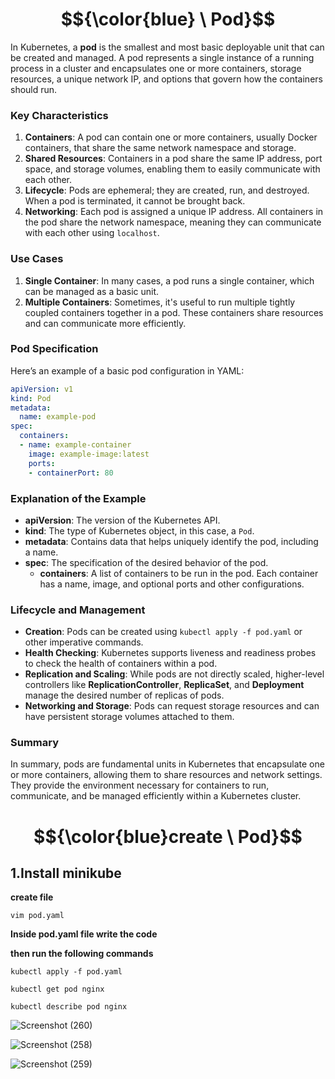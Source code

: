 # $${\color{blue} \ Pod}$$

In Kubernetes, a **pod** is the smallest and most basic deployable unit that can be created and managed. A pod represents a single instance of a running process in a cluster and encapsulates one or more containers, storage resources, a unique network IP, and options that govern how the containers should run.

### Key Characteristics

1. **Containers**: A pod can contain one or more containers, usually Docker containers, that share the same network namespace and storage.
2. **Shared Resources**: Containers in a pod share the same IP address, port space, and storage volumes, enabling them to easily communicate with each other.
3. **Lifecycle**: Pods are ephemeral; they are created, run, and destroyed. When a pod is terminated, it cannot be brought back.
4. **Networking**: Each pod is assigned a unique IP address. All containers in the pod share the network namespace, meaning they can communicate with each other using `localhost`.

### Use Cases

1. **Single Container**: In many cases, a pod runs a single container, which can be managed as a basic unit.
2. **Multiple Containers**: Sometimes, it's useful to run multiple tightly coupled containers together in a pod. These containers share resources and can communicate more efficiently.

### Pod Specification

Here’s an example of a basic pod configuration in YAML:

```yaml
apiVersion: v1
kind: Pod
metadata:
  name: example-pod
spec:
  containers:
  - name: example-container
    image: example-image:latest
    ports:
    - containerPort: 80
```

### Explanation of the Example

- **apiVersion**: The version of the Kubernetes API.
- **kind**: The type of Kubernetes object, in this case, a `Pod`.
- **metadata**: Contains data that helps uniquely identify the pod, including a name.
- **spec**: The specification of the desired behavior of the pod.
  - **containers**: A list of containers to be run in the pod. Each container has a name, image, and optional ports and other configurations.

### Lifecycle and Management

- **Creation**: Pods can be created using `kubectl apply -f pod.yaml` or other imperative commands.
- **Health Checking**: Kubernetes supports liveness and readiness probes to check the health of containers within a pod.
- **Replication and Scaling**: While pods are not directly scaled, higher-level controllers like **ReplicationController**, **ReplicaSet**, and **Deployment** manage the desired number of replicas of pods.
- **Networking and Storage**: Pods can request storage resources and can have persistent storage volumes attached to them.

### Summary

In summary, pods are fundamental units in Kubernetes that encapsulate one or more containers, allowing them to share resources and network settings. They provide the environment necessary for containers to run, communicate, and be managed efficiently within a Kubernetes cluster.

# $${\color{blue}create \ Pod}$$

## 1.Install minikube 

**create file** 
````
vim pod.yaml
````
**Inside pod.yaml file write the code**

**then run the following commands**
````
kubectl apply -f pod.yaml
````
````
kubectl get pod nginx
````
````
kubectl describe pod nginx
````
![Screenshot (260)](https://github.com/user-attachments/assets/8632e0dc-5313-4d96-a7ec-7dd081cc1d19)

![Screenshot (258)](https://github.com/user-attachments/assets/5d4e99be-3dfe-40ce-a9fe-26dcc6246498)

![Screenshot (259)](https://github.com/user-attachments/assets/fb06e0cd-ce7d-4650-9046-4887aec535f2)















